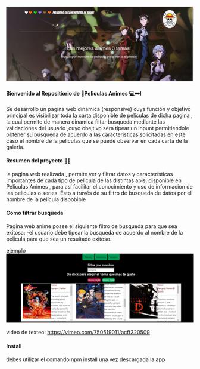 
![Inmobiliaria San Jose](https://raw.githubusercontent.com/fagust1992/anime-api/master/src/assets/img/foto-pagina.png "Inmobiliaria San Jose")


#### Bienvenido al Repositiorio de 👩‍Peliculas Animes 💻🕶I
Se desarrolló un pagina web  dinamica (responsive)  cuya función y objetivo principal es visibilizar toda la carta disponible de peliculas  de dicha pagina , la cual permite de manera dinamica filtar busqueda mediante las validaciones del usuario ,cuyo obejtivo sera tipear un inpunt   permitiendole  obtener su busqueda de acuerdo a las caracteristicas solicitadas
en este caso el nombre de la peliculas que se puede observar en cada carta de la galeria.

####  Resumen del proyecto 👊🏼
la pagina web realizada , permite  ver y filtrar datos y características importantes de cada tipo de pelicula de las distintas apis,  disponible en Peliculas Animes , para así facilitar el conocimiento y uso de informacion de las peliculas o series. Esto a través de  su filtro de busqueda  de datos por el nombre de la pelicula dispobible

####  Como filtrar busqueda
Pagina web anime posee  el siguiente filtro de busqueda para que sea exitosa:
-el usuario debe tipear la busqueda de acuerdo al nombre de la pelicula para que sea un resultado  exitoso.

ejemplo
![Filtro-busqueda](https://raw.githubusercontent.com/fagust1992/anime-api/master/src/assets/img/busqueda.png "Filtro-busqueda")

video de texteo:
https://vimeo.com/750519011/acff320509


#### Install
debes utilizar el comando npm install una vez descargada la app
